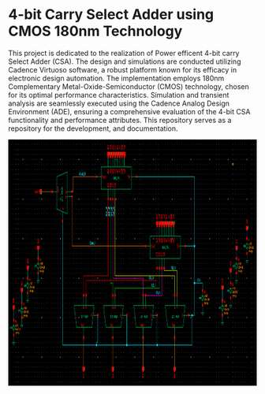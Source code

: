 # 4-bit Carry Select Adder using CMOS 180nm Technology

This project is dedicated to the realization of Power efficent 4-bit carry Select Adder (CSA). The design and simulations are conducted utilizing Cadence Virtuoso software, a robust platform known for its efficacy in electronic design automation. The implementation employs 180nm Complementary Metal-Oxide-Semiconductor (CMOS) technology, chosen for its optimal performance characteristics. Simulation and transient analysis are seamlessly executed using the Cadence Analog Design Environment (ADE), ensuring a comprehensive evaluation of the 4-bit CSA functionality and performance attributes. This repository serves as a repository for the development, and documentation.

<img src="https://github.com/Harsh-patil28/Miniproject/blob/main/28T%20Design/CSA.png" width="1000" height="500">
